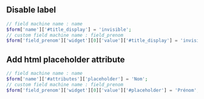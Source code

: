 ## Disable label
```php
// field machine name : name 
$form['name']['#title_display'] = 'invisible';
// custom field machine name : field_prenom 
$form['field_prenom']['widget'][0]['value']['#title_display'] = 'invisible';
```
## Add html placeholder attribute
```php
// field machine name : name 
$form['name']['#attributes']['placeholder'] = 'Nom';
// custom field machine name : field_prenom 
$form['field_prenom']['widget'][0]['value']['#placeholder'] = 'Prénom';
```
